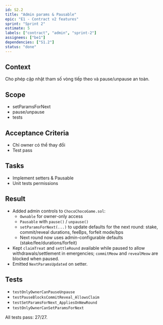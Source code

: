 ```yaml
---
id: S2.2
title: "Admin params & Pausable"
epic: "E1 - Contract v2 features"
sprint: "Sprint 2"
estimate: 5
labels: ["contract", "admin", "sprint-2"]
assignees: ["be1"]
dependencies: ["S1.2"]
status: "done"
---
```


## Context
Cho phép cập nhật tham số vòng tiếp theo và pause/unpause an toàn.

## Scope
- setParamsForNext
- pause/unpause
- tests

## Acceptance Criteria
- Chỉ owner có thể thay đổi
- Test pass

## Tasks
- Implement setters & Pausable
- Unit tests permissions

## Result
- Added admin controls to `ChocoChocoGame.sol`:
	- `Ownable` for owner-only access
	- `Pausable` with `pause()` / `unpause()`
	- `setParamsForNext(...)` to update defaults for the next round: stake, commit/reveal durations, feeBps, forfeit mode/bps
	- Next round now uses admin-configurable defaults (stake/fee/durations/forfeit)
- Kept `claimTreat` and `settleRound` available while paused to allow withdrawals/settlement in emergencies; `commitMeow` and `revealMeow` are blocked when paused.
- Emitted `NextParamsUpdated` on setter.

## Tests
- `testOnlyOwnerCanPauseUnpause`
- `testPauseBlocksCommitReveal_AllowsClaim`
- `testSetParamsForNext_AppliesOnNewRound`
- `testOnlyOwnerCanSetParamsForNext`

All tests pass: 27/27.
